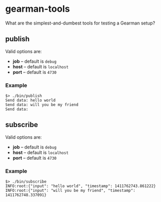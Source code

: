 # gearman-tools

What are the simplest-and-dumbest tools for testing a Gearman setup?

## publish

Valid options are:

* **job** – default is `debug`
* **host** – default is `localhost`
* **port** – default is `4730`

### Example

	$> ./bin/publish 
	Send data: hello world
	Send data: will you be my friend
	Send data: 

## subscribe

Valid options are:

* **job** – default is `debug`
* **host** – default is `localhost`
* **port** – default is `4730`

### Example

	$> ./bin/subscribe
	INFO:root:{"input": "hello world", "timestamp": 1411762743.861222}
	INFO:root:{"input": "will you be my friend", "timestamp": 1411762748.337091}
